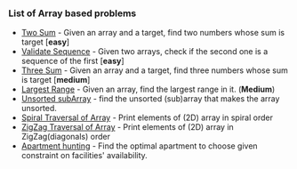### List of Array based problems

- [Two Sum](TwoSum/README.md) - Given an array and a target, find two numbers whose sum is target [**easy**]
- [Validate Sequence](ValidateSequence/README.md) - Given two arrays, check if the second one is a sequence of the first [**easy**]
- [Three Sum](ThreeSum/README.md) - Given an array and a target, find three numbers whose sum is target [**medium**]
- [Largest Range](LargestRange/README.md) - Given an array, find the largest range in it. (**Medium**)
- [Unsorted subArray](ShortestUnsortedArray/README.md) - find the unsorted (sub)array that makes the array unsorted.
- [Spiral Traversal of Array](SpiralTraversal/README.md) - Print elements of (2D) array in spiral order
- [ZigZag Traversal of Array](ZigZagTraversal/README.md) - Print elements of (2D) array in ZigZag(diagonals) order
- [Apartment hunting](ApartmentHunting/README.md) - Find the optimal apartment to choose given constraint on facilities' availability.

